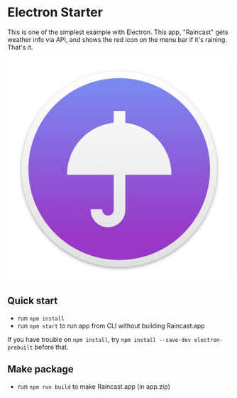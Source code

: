 # Electron Starter

This is one of the simplest example with Electron. This app, "Raincast" gets weather info via API, and shows the red icon on the menu bar if it's raining. That's it.

![App icon](dist/icon_512x512.png)


## Quick start

- run `npm install`
- run `npm start` to run app from CLI without building Raincast.app

If you have trouble on `npm install`, try `npm install --save-dev electron-prebuilt` before that.


## Make package

- run `npm run build` to make Raincast.app (in app.zip)
